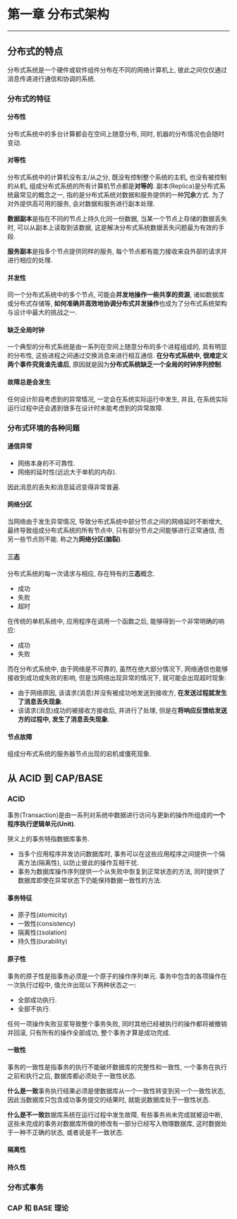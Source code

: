 # 第一章 分布式架构

---

## 分布式的特点

分布式系统是一个硬件或软件组件分布在不同的网络计算机上, 彼此之间仅仅通过消息传递进行通信和协调的系统.

### 分布式的特征

#### 分布性

分布式系统中的多台计算都会在空间上随意分布, 同时, 机器的分布情况也会随时变动.

#### 对等性

分布式系统中的计算机没有主/从之分, 既没有控制整个系统的主机, 也没有被控制的从机, 组成分布式系统的所有计算机节点都是**对等的**. 副本(Replica)是分布式系统最常见的概念之一, 指的是分布式系统对数据和服务提供的一种**冗余**方式. 为了对外提供高可用的服务, 会对数据和服务进行副本处理.

**数据副本**是指在不同的节点上持久化同一份数据, 当某一个节点上存储的数据丢失时, 可以从副本上读取到该数据, 这是解决分布式系统数据丢失问题最为有效的手段. 

**服务副本**是指多个节点提供同样的服务, 每个节点都有能力接收来自外部的请求并进行相应的处理.

#### 并发性

同一个分布式系统中的多个节点, 可能会**并发地操作一些共享的资源**, 诸如数据库或分布式存储等, **如何准确并高效地协调分布式并发操作**也成为了分布式系统架构与设计中最大的挑战之一. 

#### 缺乏全局时钟

一个典型的分布式系统是由一系列在空间上随意分布的多个进程组成的, 具有明显的分布性, 这些进程之间通过交换消息来进行相互通信. **在分布式系统中, 很难定义两个事件究竟谁先谁后**, 原因就是因为**分布式系统缺乏一个全局的时钟序列控制**.

#### 故障总是会发生

任何设计阶段考虑到的异常情况, 一定会在系统实际运行中发生, 并且, 在系统实际运行过程中还会遇到很多在设计时未能考虑到的异常故障.

### 分布式环境的各种问题

#### 通信异常

* 网络本身的不可靠性.
* 网络的延时性(远远大于单机的内存).

因此消息的丢失和消息延迟变得非常普遍.

#### 网络分区

当网络由于发生异常情况, 导致分布式系统中部分节点之间的网络延时不断增大, 最终导致组成分布式系统的所有节点中, 只有部分节点之间能够进行正常通信, 而另一些节点则不能. 称之为**网络分区(脑裂)**.

#### 三态

分布式系统的每一次请求与相应, 存在特有的**三态**概念.

* 成功
* 失败
* 超时

在传统的单机系统中, 应用程序在调用一个函数之后, 能够得到一个非常明确的响应:

* 成功
* 失败

而在分布式系统中, 由于网络是不可靠的, 虽然在绝大部分情况下, 网络通信也能够接收到成功或失败的影响, 但是当网络出现异常的情况下, 就可能会出现超时现象:

* 由于网络原因, 该请求(消息)并没有被成功地发送到接收方, **在发送过程就发生了消息丢失现象**.
* 该请求(消息)成功的被接收方接收后, 并进行了处理, 但是在**将响应反馈给发送方的过程中, 发生了消息丢失现象**.

#### 节点故障

组成分布式系统的服务器节点出现的宕机或僵死现象.

## 从 ACID 到 CAP/BASE

### ACID

事务(Transaction)是由一系列对系统中数据进行访问与更新的操作所组成的**一个程序执行逻辑单元(Unit)**.

狭义上的事务特指数据库事务.

* 当多个应用程序并发访问数据库时, 事务可以在这些应用程序之间提供一个隔离方法(隔离性), 以防止彼此的操作互相干扰.
* 事务为数据库操作序列提供一个从失败中恢复到正常状态的方法, 同时提供了数据库即使在异常状态下仍能保持数据一致性的方法.

#### 事务特征

* 原子性(`A`tomicity)
* 一致性(`C`onsistency)
* 隔离性(`I`solation)
* 持久性(`D`urability)

#### 原子性

事务的原子性是指事务必须是一个原子的操作序列单元. 事务中包含的各项操作在一次执行过程中, 值允许出现以下两种状态之一:

* 全部成功执行.
* 全部不执行.

任何一项操作失败豆浆导致整个事务失败, 同时其他已经被执行的操作都将被撤销并回滚, 只有所有的操作全部成功, 整个事务才算是成功完成.

#### 一致性

事务的一致性是指事务的执行不能破坏数据库的完整性和一致性, 一个事务在执行之前和执行之后, 数据库都必须处于一致性状态.

**什么是一致**事务执行结果必须是使数据库从一个一致性转变到另一个一致性状态, 因此当数据库只包含成功事务提交的结果时, 就能说数据库处于一致性状态.

**什么是不一致**数据库系统在运行过程中发生故障, 有些事务尚未完成就被迫中断, 这些未完成的事务对数据库所做的修改有一部分已经写入物理数据库, 这时数据处于一种不正确的状态, 或者说是不一致状态.

#### 隔离性

#### 持久性

### 分布式事务

### CAP 和 BASE 理论



